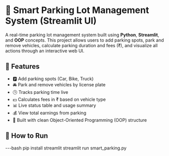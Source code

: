 # 🚗 Smart Parking Lot Management System (Streamlit UI)

A real-time parking lot management system built using **Python**, **Streamlit**, and **OOP** concepts. This project allows users to add parking spots, park and remove vehicles, calculate parking duration and fees (₹), and visualize all actions through an interactive web UI.

## 🔧 Features
- 🅿️ Add parking spots (Car, Bike, Truck)
- 🚘 Park and remove vehicles by license plate
- 🕒 Tracks parking time live
- 💵 Calculates fees in ₹ based on vehicle type
- 📊 Live status table and usage summary
- 💰 View total earnings from parking
- 🧠 Built with clean Object-Oriented Programming (OOP) structure


## 🚀 How to Run

---bash
pip install streamlit
streamlit run smart_parking.py
